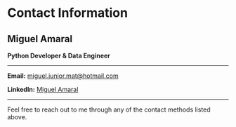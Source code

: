 
# Contact Information

<!-- <div style="text-align: center;">
    <img src="../about/img/profile.png" class="circle" width="100" height="100">
</div> -->

## Miguel Amaral

**Python Developer & Data Engineer**

---

**Email:** [miguel.junior.mat@hotmail.com](mailto:miguel.junior.mat@hotmail.com)

**LinkedIn:** [Miguel Amaral](https://www.linkedin.com/in/miguel-amaral-56a11610a/)

---

Feel free to reach out to me through any of the contact methods listed above.
